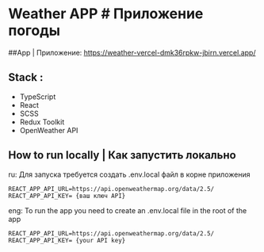 # Weather APP # Приложение погоды

##App | Приложение: https://weather-vercel-dmk36rpkw-jbirn.vercel.app/

## Stack :

- TypeScript
- React
- SCSS
- Redux Toolkit
- OpenWeather API

## How to run locally | Как запустить локально

ru: Для запуска требуется создать .env.local файл в корне приложения

```
REACT_APP_API_URL=https://api.openweathermap.org/data/2.5/
REACT_APP_API_KEY= {ваш ключ API}
```

eng: To run the app you need to create an .env.local file in the root of the app

```
REACT_APP_API_URL=https://api.openweathermap.org/data/2.5/
REACT_APP_API_KEY= {your API key}
```
